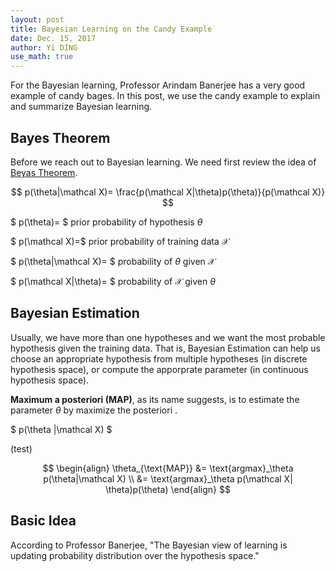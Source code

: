 ```yaml
--- 
layout: post
title: Bayesian Learning on the Candy Example
date: Dec. 15, 2017
author: Yi DING
use_math: true
---
```


[comment]: # (Use the candy example to explain Bayesian learning)

For the Bayesian learning, Professor Arindam Banerjee has a very good example of candy bages. In this post, we use the candy example to explain and summarize Bayesian learning.

## Bayes Theorem
Before we reach out to Bayesian learning. We need first review the idea of [Beyas Theorem](http://www.cs.cmu.edu/afs/cs/project/theo-20/www/mlbook/ch6.pdf).

$$ p(\theta|\mathcal X)= \frac{p(\mathcal X|\theta)p(\theta)}{p(\mathcal X)} $$

$ p(\theta)= $ prior probability of hypothesis $\theta$

$ p(\mathcal X)=$ prior probability of training data $\mathcal X$

$ p(\theta\|\mathcal X)= $ probability of $\theta$ given $\mathcal X$

$ p(\mathcal X\|\theta)= $ probability of $\mathcal X$ given $\theta$

## Bayesian Estimation
Usually, we have more than one hypotheses and we want the most probable hypothesis given the training data. That is, Bayesian Estimation can help us choose an appropriate hypothesis from multiple hypotheses (in discrete hypothesis space), or compute the apporprate parameter (in continuous hypothesis space).

**Maximum a posteriori (MAP)**, as its name suggests, is to estimate the parameter $\theta$ by maximize the posteriori .

$ p(\theta |\mathcal X) $

(test)

$$ \begin{align}
\theta_{\text{MAP}} 
&= \text{argmax}_\theta p(\theta|\mathcal X) \\
&= \text{argmax}_\theta p(\mathcal X| \theta)p(\theta) 
\end{align} $$


## Basic Idea
According to Professor Banerjee, "The Bayesian view of learning is updating probability distribution over the hypothesis space."